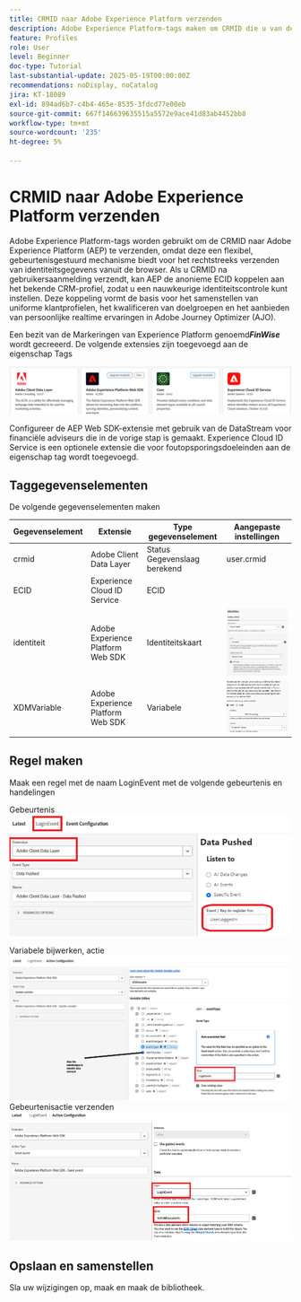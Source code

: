 ```yaml
---
title: CRMID naar Adobe Experience Platform verzenden
description: Adobe Experience Platform-tags maken om CRMID die u van de browser hebt ontvangen, naar Adobe Experience Platform te verzenden
feature: Profiles
role: User
level: Beginner
doc-type: Tutorial
last-substantial-update: 2025-05-19T00:00:00Z
recommendations: noDisplay, noCatalog
jira: KT-18089
exl-id: 894ad6b7-c4b4-465e-8535-3fdcd77e00eb
source-git-commit: 667f146639635515a5572e9ace41d83ab4452bb8
workflow-type: tm+mt
source-wordcount: '235'
ht-degree: 5%

---
```


# CRMID naar Adobe Experience Platform verzenden

Adobe Experience Platform-tags worden gebruikt om de CRMID naar Adobe Experience Platform (AEP) te verzenden, omdat deze een flexibel, gebeurtenisgestuurd mechanisme biedt voor het rechtstreeks verzenden van identiteitsgegevens vanuit de browser. Als u CRMID na gebruikersaanmelding verzendt, kan AEP de anonieme ECID koppelen aan het bekende CRM-profiel, zodat u een nauwkeurige identiteitscontrole kunt instellen. Deze koppeling vormt de basis voor het samenstellen van uniforme klantprofielen, het kwalificeren van doelgroepen en het aanbieden van persoonlijke realtime ervaringen in Adobe Journey Optimizer (AJO).

Een bezit van de Markeringen van Experience Platform genoemd _&#x200B;**FinWise**&#x200B;_ wordt gecreeerd. De volgende extensies zijn toegevoegd aan de eigenschap Tags

![&#x200B; markeringen-uitbreidingen &#x200B;](assets/tags-extensions.png)

Configureer de AEP Web SDK-extensie met gebruik van de DataStream voor financiële adviseurs die in de vorige stap is gemaakt.
Experience Cloud ID Service is een optionele extensie die voor foutopsporingsdoeleinden aan de eigenschap tag wordt toegevoegd.

## Taggegevenselementen

De volgende gegevenselementen maken

| Gegevenselement | Extensie | Type gegevenselement | Aangepaste instellingen |
|--------------|-----------------------------------|---------------------------|----------------------------------------|
| crmid | Adobe Client Data Layer | Status Gegevenslaag berekend | user.crmid |
| ECID | Experience Cloud ID Service | ECID |                                        |
| identiteit | Adobe Experience Platform Web SDK | Identiteitskaart | ![afbeelding](assets/identity-settings.png) |
| XDMVariable | Adobe Experience Platform Web SDK | Variabele | ![afbeelding](assets/xdmvariable.png) |

## Regel maken

Maak een regel met de naam LoginEvent met de volgende gebeurtenis en handelingen

Gebeurtenis
![&#x200B; gebeurtenis &#x200B;](assets/data-pushed-event1.png)

Variabele bijwerken, actie
![&#x200B; update-veranderlijk &#x200B;](assets/update-variable1.png)
Gebeurtenisactie verzenden
![&#x200B; send-event &#x200B;](assets/send-event1.png)

## Opslaan en samenstellen

Sla uw wijzigingen op, maak en maak de bibliotheek.

